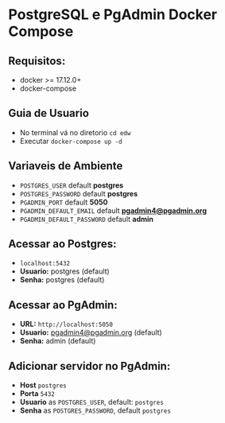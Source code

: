 # PostgreSQL e PgAdmin Docker Compose

## Requisitos:
* docker >= 17.12.0+
* docker-compose

## Guia de Usuario
* No terminal vá no diretorio `cd edw`
* Executar `docker-compose up -d`

## Variaveis de Ambiente
* `POSTGRES_USER` default **postgres**
* `POSTGRES_PASSWORD` default **postgres**
* `PGADMIN_PORT` default **5050**
* `PGADMIN_DEFAULT_EMAIL` default **pgadmin4@pgadmin.org**
* `PGADMIN_DEFAULT_PASSWORD` default **admin**

## Acessar ao Postgres: 
* `localhost:5432`
* **Usuario:** postgres (default)
* **Senha:** postgres (default)

## Acessar ao PgAdmin: 
* **URL:** `http://localhost:5050`
* **Usuario:** pgadmin4@pgadmin.org (default)
* **Senha:** admin (default)

## Adicionar servidor no PgAdmin:
* **Host** `postgres`
* **Porta** `5432`
* **Usuario** as `POSTGRES_USER`, default: `postgres`
* **Senha** as `POSTGRES_PASSWORD`, default `postgres`